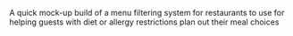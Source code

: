 A quick mock-up build of a menu filtering system for restaurants to use for helping guests with diet or allergy restrictions plan out their meal choices